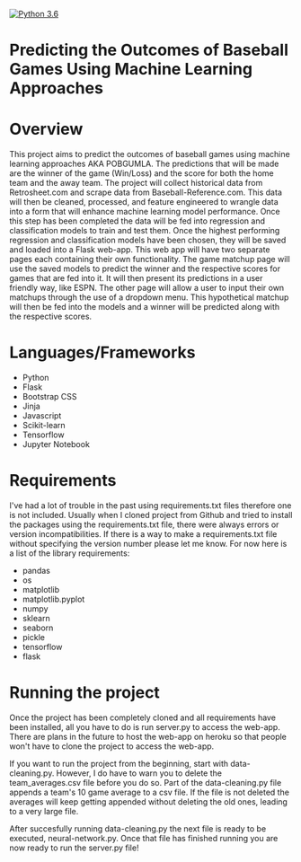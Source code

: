 [![Python 3.6](https://img.shields.io/badge/python-3.6-blue.svg)](https://www.python.org/downloads/release/python-360/)
# Predicting the Outcomes of Baseball Games Using Machine Learning Approaches


# Overview

This project aims to predict the outcomes of baseball games using machine learning approaches AKA POBGUMLA. The predictions that will be made are the winner of the game (Win/Loss) and the score for both the home team and the away team. The project will collect historical data from Retrosheet.com and scrape data from Baseball-Reference.com. This data will then be cleaned, processed, and feature engineered to wrangle data into a form that will enhance machine learning model performance. Once this step has been completed the data will be fed into regression and classification models to train and test them. Once the highest performing regression and classification models have been chosen, they will be saved and loaded into a Flask web-app. This web app will have two separate pages each containing their own functionality. The game matchup page will use the saved models to predict the winner and the respective scores for games that are fed into it. It will then present its predictions in a user friendly way, like ESPN. The other page will allow a user to input their own matchups through the use of a dropdown menu. This hypothetical matchup will then be fed into the models and a winner will be predicted along with the respective scores.

# Languages/Frameworks
* Python
* Flask
* Bootstrap CSS
* Jinja
* Javascript
* Scikit-learn
* Tensorflow
* Jupyter Notebook

# Requirements
I've had a lot of trouble in the past using requirements.txt files therefore one is not included. Usually when I cloned project from Github and tried to install the packages using the requirements.txt file, there were always errors or version incompatibilities. If there is a way to make a requirements.txt file without specifying the version number please let me know. For now here is a list of the library requirements:

* pandas
* os
* matplotlib
* matplotlib.pyplot
* numpy
* sklearn
* seaborn
* pickle
* tensorflow
* flask

# Running the  project
Once the project has been completely cloned and all requirements have been installed, all you have to do is run server.py to access the web-app. There are plans in the future to host the web-app on heroku so that people won't have to clone the project to access the web-app.

If you want to run the project from the beginning, start with data-cleaning.py. However, I do have to warn you to delete the team_averages.csv file before you do so. Part of the data-cleaning.py file appends a team's 10 game average to a csv file. If the file is not deleted the averages will keep getting appended without deleting the old ones, leading to a very large file.

After succesfully running data-cleaning.py the next file is ready to be executed, neural-network.py. Once that file has finished running you are now ready to run the server.py file!
